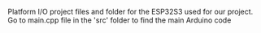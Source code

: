 Platform I/O project files and folder for the ESP32S3 used for our project.
Go to main.cpp file in the 'src' folder to find the main Arduino code  
